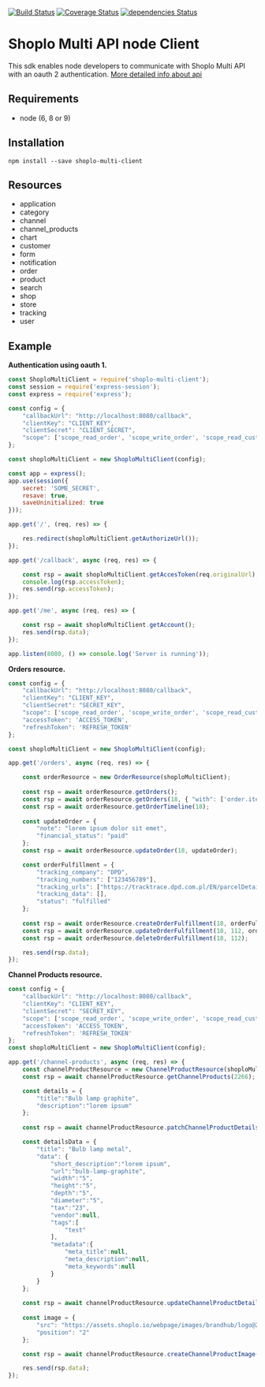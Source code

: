[![Build Status](https://travis-ci.org/AdrianAdamiec/shoplo-multi-client-node.svg?branch=master)](https://travis-ci.org/AdrianAdamiec/shoplo-multi-client-node)
[![Coverage Status](https://coveralls.io/repos/github/AdrianAdamiec/shoplo-multi-client-node/badge.svg?branch=master)](https://coveralls.io/github/AdrianAdamiec/shoplo-multi-client-node?branch=master)
[![dependencies Status](https://david-dm.org/AdrianAdamiec/shoplo-multi-client-node/status.svg)](https://david-dm.org/AdrianAdamiec/shoplo-multi-client-node)

# Shoplo Multi API node Client 

This sdk enables node developers to communicate with Shoplo Multi API with an oauth 2 authentication. 
[More detailed info about api](http://api.shoplo.io/api/doc/public)

## Requirements

* node (6, 8 or 9)

## Installation

```
npm install --save shoplo-multi-client
```

## Resources

- application
- category
- channel
- channel_products
- chart
- customer
- form
- notification
- order
- product
- search
- shop
- store
- tracking
- user


## Example

**Authentication using oauth 1.**
```js
const ShoploMultiClient = require('shoplo-multi-client');
const session = require('express-session');
const express = require('express');

const config = {
    "callbackUrl": "http://localhost:8080/callback",
    "clientKey": "CLIENT_KEY",
    "clientSecret": "CLIENT_SECRET",
    "scope": ['scope_read_order', 'scope_write_order', 'scope_read_customer', 'scope_write_customer', 'scope_read_product', 'scope_write_product']
};

const shoploMultiClient = new ShoploMultiClient(config);

const app = express();
app.use(session({
    secret: 'SOME_SECRET',
    resave: true,
    saveUninitialized: true
}));

app.get('/', (req, res) => {

    res.redirect(shoploMultiClient.getAuthorizeUrl());
});

app.get('/callback', async (req, res) => {

    const rsp = await shoploMultiClient.getAccesToken(req.originalUrl);
    console.log(rsp.accessToken);
    res.send(rsp.accessToken);
});

app.get('/me', async (req, res) => {

    const rsp = await shoploMultiClient.getAccount();
    res.send(rsp.data);
});

app.listen(8080, () => console.log('Server is running'));
```

**Orders resource.**

```js
const config = {
    "callbackUrl": "http://localhost:8080/callback",
    "clientKey": "CLIENT_KEY",
    "clientSecret": "SECRET_KEY",
    "scope": ['scope_read_order', 'scope_write_order', 'scope_read_customer', 'scope_write_customer', 'scope_read_product', 'scope_write_product'],
    "accessToken": 'ACCESS_TOKEN',
    "refreshToken": 'REFRESH_TOKEN'
};

const shoploMultiClient = new ShoploMultiClient(config);

app.get('/orders', async (req, res) => {

    const orderResource = new OrderResource(shoploMultiClient);
    
    const rsp = await orderResource.getOrders();
    const rsp = await orderResource.getOrders(18, { "with": ['order.items', 'order.fulfillments', 'order.addresses'] });
    const rsp = await orderResource.getOrderTimeline(18);
    
    const updateOrder = {
        "note": "lorem ipsum dolor sit emet",
        "financial_status": "paid"
    };
    const rsp = await orderResource.updateOrder(18, updateOrder);

    const orderFulfillment = {
        "tracking_company": "DPD",
        "tracking_numbers": ["123456789"],
        "tracking_urls": ["https://tracktrace.dpd.com.pl/EN/parcelDetails?typ=1&p1=123456789"],
        "tracking_data": [],
        "status": "fulfilled"
    };
    
    const rsp = await orderResource.createOrderFulfillment(18, orderFulfillment);
    const rsp = await orderResource.updateOrderFulfillment(18, 112, orderFulfillment);
    const rsp = await orderResource.deleteOrderFulfillment(18, 112);

    res.send(rsp.data);
});
```

**Channel Products resource.**

```js
const config = {
    "callbackUrl": "http://localhost:8080/callback",
    "clientKey": "CLIENT_KEY",
    "clientSecret": "SECRET_KEY",
    "scope": ['scope_read_order', 'scope_write_order', 'scope_read_customer', 'scope_write_customer', 'scope_read_product', 'scope_write_product'],
    "accessToken": 'ACCESS_TOKEN',
    "refreshToken": 'REFRESH_TOKEN'
};
const shoploMultiClient = new ShoploMultiClient(config);

app.get('/channel-products', async (req, res) => {
    const channelProductResource = new ChannelProductResource(shoploMultiClient);
    const rsp = await channelProductResource.getChannelProducts(2266);

    const details = {
        "title":"Bulb lamp graphite",
        "description":"lorem ipsum"
    };
    
    const rsp = await channelProductResource.patchChannelProductDetails(2266, 10, details);

    const detailsData = {
        "title": "Bulb lamp metal",
        "data": {
            "short_description":"lorem ipsum",
            "url":"bulb-lamp-graphite",
            "width":"5",
            "height":"5",
            "depth":"5",
            "diameter":"5",
            "tax":"23",
            "vendor":null,
            "tags":[
                "test"
            ],
            "metadata":{
                "meta_title":null,
                "meta_description":null,
                "meta_keywords":null
            }
        }
    };
    
    const rsp = await channelProductResource.updateChannelProductDetails(2266, 10, detailsData);
    
    const image = {
        "src": "https://assets.shoplo.io/webpage/images/brandhub/logo@2.png",
        "position": "2"
    };

    const rsp = await channelProductResource.createChannelProductImage(10, image);

    res.send(rsp.data);
});
```